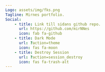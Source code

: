 ```yaml
---
Logo: assets/img/fks.png
Tagline: Mirnes portfolio.
Social:
    - title: Link till sidans github repo.
      url: https://github.com/mirNNes
      icon: fab fa-github
    - title: Dark Mode
      url: ?action=theme
      icon: fas fa-moon
    - title: Destroy Session
      url: ?action=session_destroy
      icon: fas fa-trash-alt
---
```

